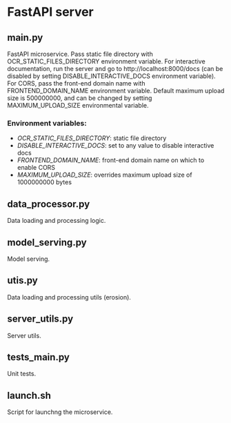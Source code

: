 # FastAPI server


## main.py

FastAPI microservice. Pass static file directory with OCR_STATIC_FILES_DIRECTORY environment variable. For interactive documentation, run the server and go to http://localhost:8000/docs (can be disabled by setting DISABLE_INTERACTIVE_DOCS environment variable). For CORS, pass the front-end domain name with FRONTEND_DOMAIN_NAME environment variable. Default maximum upload size is 500000000, and can be changed by setting MAXIMUM_UPLOAD_SIZE environmental variable. 


### Environment variables:

  * *OCR_STATIC_FILES_DIRECTORY*: static file directory
  * *DISABLE_INTERACTIVE_DOCS*: set to any value to disable interactive docs
  * *FRONTEND_DOMAIN_NAME*: front-end domain name on which to enable CORS
  * *MAXIMUM_UPLOAD_SIZE*: overrides maximum upload size of 1000000000 bytes

  
## data_processor.py

Data loading and processing logic.

## model_serving.py

Model serving.

## utis.py

Data loading and processing utils (erosion).

## server_utils.py

Server utils.

## tests_main.py

Unit tests.

## launch.sh

Script for launchng the microservice.
